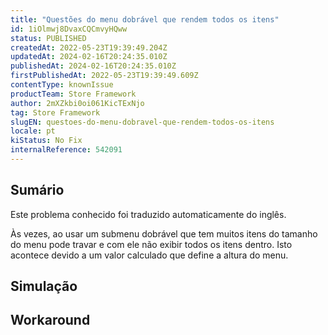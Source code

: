 ```yaml
---
title: "Questões do menu dobrável que rendem todos os itens"
id: 1iOlmwj8DvaxCQCmvyHQww
status: PUBLISHED
createdAt: 2022-05-23T19:39:49.204Z
updatedAt: 2024-02-16T20:24:35.010Z
publishedAt: 2024-02-16T20:24:35.010Z
firstPublishedAt: 2022-05-23T19:39:49.609Z
contentType: knownIssue
productTeam: Store Framework
author: 2mXZkbi0oi061KicTExNjo
tag: Store Framework
slugEN: questoes-do-menu-dobravel-que-rendem-todos-os-itens
locale: pt
kiStatus: No Fix
internalReference: 542091
---
```


## Sumário

<div class="alert alert-info">
  <p>Este problema conhecido foi traduzido automaticamente do inglês.</p>
</div>


Às vezes, ao usar um submenu dobrável que tem muitos itens do tamanho do menu pode travar e com ele não exibir todos os itens dentro. Isto acontece devido a um valor calculado que define a altura do menu.



## Simulação



## Workaround



